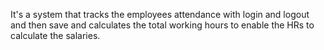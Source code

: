 It's a system that tracks the employees attendance with login and logout and then save and calculates the total working hours to enable the HRs to calculate the salaries.
